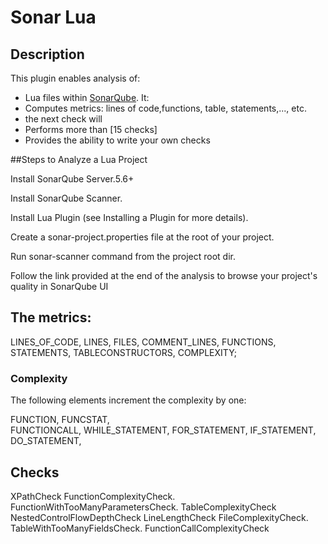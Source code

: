 Sonar Lua
==========

## Description
This plugin enables analysis of:
 * Lua files
 within [SonarQube](http://www.sonarqube.org). It:
 * Computes metrics: lines of code,functions, table, statements,..., etc.
 * the next check will 
 * Performs more than [15 checks]
 * Provides the ability to write your own checks
 
 
 ##Steps to Analyze a Lua Project

Install SonarQube Server.5.6+

Install SonarQube Scanner.

Install Lua Plugin (see Installing a Plugin for more details).

Create a sonar-project.properties file at the root of your project.

Run sonar-scanner command from the project root dir.

Follow the link provided at the end of the 
analysis to browse your project's quality in SonarQube UI




## The metrics:

  LINES_OF_CODE,
  LINES,
  FILES,
  COMMENT_LINES,
  FUNCTIONS,
  STATEMENTS,
  TABLECONSTRUCTORS,
  COMPLEXITY;

### Complexity
The following elements increment the complexity by one:

FUNCTION,
FUNCSTAT,  
FUNCTIONCALL,
WHILE_STATEMENT,
FOR_STATEMENT,
IF_STATEMENT,
 DO_STATEMENT,
       
## Checks
XPathCheck
FunctionComplexityCheck.
FunctionWithTooManyParametersCheck.
TableComplexityCheck
NestedControlFlowDepthCheck
LineLengthCheck
FileComplexityCheck.
TableWithTooManyFieldsCheck.
FunctionCallComplexityCheck

